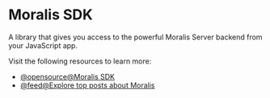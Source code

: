 # Moralis SDK

A library that gives you access to the powerful Moralis Server backend from your JavaScript app.

Visit the following resources to learn more:

- [@opensource@Moralis SDK](https://github.com/MoralisWeb3/Moralis-JS-SDK/blob/main/README.md)
- [@feed@Explore top posts about Moralis](https://app.daily.dev/tags/moralis?ref=roadmapsh)
